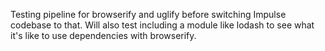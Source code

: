 Testing pipeline for browserify and uglify before switching Impulse codebase to that.
Will also test including a module like lodash to see what it's like to use dependencies with browserify.

